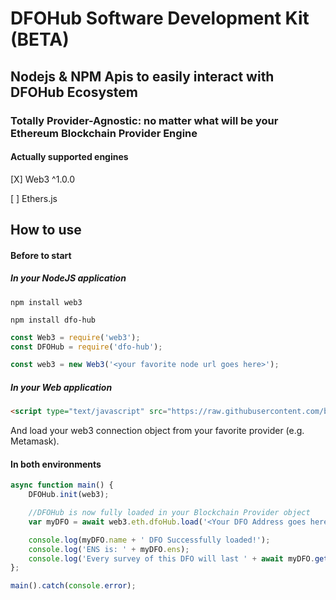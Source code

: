 # DFOHub Software Development Kit (BETA)

## Nodejs & NPM Apis to easily interact with DFOHub Ecosystem

### Totally Provider-Agnostic: no matter what will be your Ethereum Blockchain Provider Engine

#### Actually supported engines
[X] Web3 ^1.0.0

[ ] Ethers.js

## How to use

#### Before to start

##### In your NodeJS application

`npm install web3`

`npm install dfo-hub`

```javascript
const Web3 = require('web3');
const DFOHub = require('dfo-hub');

const web3 = new Web3('<your favorite node url goes here>');
```
##### In your Web application

```html
<script type="text/javascript" src="https://raw.githubusercontent.com/b-u-i-d-l/dfo-hub-sdk/master/dist/dfo-hub.js"></script>
```
And load your web3 connection object from your favorite provider (e.g. Metamask).

#### In both environments

```javascript
async function main() {
    DFOHub.init(web3);

    //DFOHub is now fully loaded in your Blockchain Provider object
    var myDFO = await web3.eth.dfoHub.load('<Your DFO Address goes here>');

    console.log(myDFO.name + ' DFO Successfully loaded!');
    console.log('ENS is: ' + myDFO.ens);
    console.log('Every survey of this DFO will last ' + await myDFO.getMinimumBlockNumberForSurvey() + ' blocks');
};

main().catch(console.error);
```